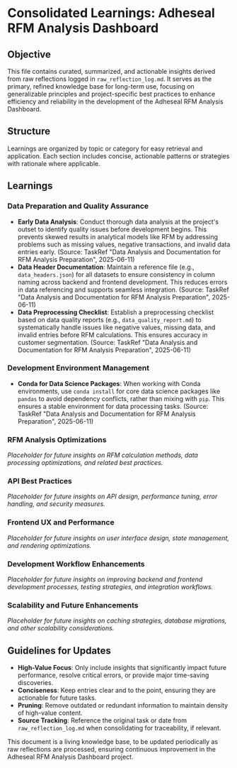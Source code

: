 # Consolidated Learnings: Adheseal RFM Analysis Dashboard

## Objective

This file contains curated, summarized, and actionable insights derived from raw reflections logged in `raw_reflection_log.md`. It serves as the primary, refined knowledge base for long-term use, focusing on generalizable principles and project-specific best practices to enhance efficiency and reliability in the development of the Adheseal RFM Analysis Dashboard.

## Structure

Learnings are organized by topic or category for easy retrieval and application. Each section includes concise, actionable patterns or strategies with rationale where applicable.

## Learnings

### Data Preparation and Quality Assurance

- **Early Data Analysis**: Conduct thorough data analysis at the project's outset to identify quality issues before development begins. This prevents skewed results in analytical models like RFM by addressing problems such as missing values, negative transactions, and invalid data entries early. (Source: TaskRef "Data Analysis and Documentation for RFM Analysis Preparation", 2025-06-11)
- **Data Header Documentation**: Maintain a reference file (e.g., `data_headers.json`) for all datasets to ensure consistency in column naming across backend and frontend development. This reduces errors in data referencing and supports seamless integration. (Source: TaskRef "Data Analysis and Documentation for RFM Analysis Preparation", 2025-06-11)
- **Data Preprocessing Checklist**: Establish a preprocessing checklist based on data quality reports (e.g., `data_quality_report.md`) to systematically handle issues like negative values, missing data, and invalid entries before RFM calculations. This ensures accuracy in customer segmentation. (Source: TaskRef "Data Analysis and Documentation for RFM Analysis Preparation", 2025-06-11)

### Development Environment Management

- **Conda for Data Science Packages**: When working with Conda environments, use `conda install` for core data science packages like `pandas` to avoid dependency conflicts, rather than mixing with `pip`. This ensures a stable environment for data processing tasks. (Source: TaskRef "Data Analysis and Documentation for RFM Analysis Preparation", 2025-06-11)

### RFM Analysis Optimizations

_Placeholder for future insights on RFM calculation methods, data processing optimizations, and related best practices._

### API Best Practices

_Placeholder for future insights on API design, performance tuning, error handling, and security measures._

### Frontend UX and Performance

_Placeholder for future insights on user interface design, state management, and rendering optimizations._

### Development Workflow Enhancements

_Placeholder for future insights on improving backend and frontend development processes, testing strategies, and integration workflows._

### Scalability and Future Enhancements

_Placeholder for future insights on caching strategies, database migrations, and other scalability considerations._

## Guidelines for Updates

- **High-Value Focus**: Only include insights that significantly impact future performance, resolve critical errors, or provide major time-saving discoveries.
- **Conciseness**: Keep entries clear and to the point, ensuring they are actionable for future tasks.
- **Pruning**: Remove outdated or redundant information to maintain density of high-value content.
- **Source Tracking**: Reference the original task or date from `raw_reflection_log.md` when consolidating for traceability, if relevant.

This document is a living knowledge base, to be updated periodically as raw reflections are processed, ensuring continuous improvement in the Adheseal RFM Analysis Dashboard project.
